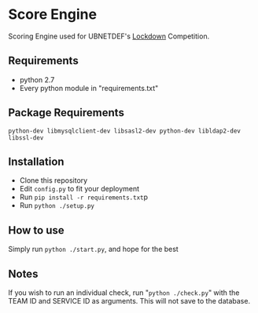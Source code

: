 # Score Engine
Scoring Engine used for UBNETDEF's [Lockdown](https://lockdown.ubnetdef.org) Competition.

## Requirements
* python 2.7
* Every python module in "requirements.txt"

## Package Requirements
```python-dev libmysqlclient-dev libsasl2-dev python-dev libldap2-dev libssl-dev```

## Installation
* Clone this repository
* Edit `config.py` to fit your deployment
* Run `pip install -r requirements.txt`p
* Run `python ./setup.py`

## How to use
Simply run `python ./start.py`, and hope for the best

## Notes
If you wish to run an individual check, run "`python ./check.py`" with the TEAM ID and SERVICE ID as arguments.  This will not save to the database.

